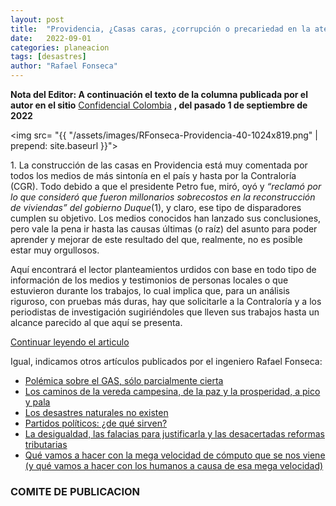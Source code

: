 ```yaml
---
layout: post
title:  "Providencia, ¿Casas caras, ¿corrupción o precariedad en la atención de desastres?"
date:   2022-09-01
categories: planeacion
tags: [desastres]
author: "Rafael Fonseca"
---
```


<b>Nota del Editor: A continuación el texto de la columna publicada por el autor en el sitio</b> <a href="//confidencialcolombia.com">Confidencial Colombia</a> <b>, del pasado 1 de septiembre de 2022</b>

<img src= "{{ "/assets/images/RFonseca-Providencia-40-1024x819.png" | prepend: site.baseurl }}">

<p>1. La construcción de las casas en Providencia está muy comentada por todos los medios de más sintonía en el país y hasta por la Contraloría (CGR). Todo debido a que el presidente Petro fue, miró, oyó y <i>“reclamó por lo que consideró que fueron millonarios sobrecostos en la reconstrucción de viviendas” del gobierno Duque</i>(1), y claro, ese tipo de disparadores cumplen su objetivo. Los medios conocidos han lanzado sus conclusiones, pero vale la pena ir hasta las causas últimas (o raíz) del asunto para poder aprender y mejorar de este resultado del que, realmente, no es posible estar muy orgullosos. </p>
<p>
Aquí encontrará el lector planteamientos urdidos con base en todo tipo de información de los medios y testimonios de personas locales o que estuvieron durante los trabajos, lo cual implica que, para un análisis riguroso, con pruebas más duras, hay que solicitarle a la Contraloría y a los periodistas de investigación sugiriéndoles que lleven sus trabajos hasta un alcance parecido al que aquí se presenta.</p>

<p><a href="//confidencialcolombia.com/opinion/providencia-casas-caras-corrupcion-o-precariedad-en-la-atencion-de-desastres-1-costo-alto/2022/09/01/">Continuar leyendo el articulo</a>
</p>

Igual, indicamos otros artículos publicados por el ingeniero Rafael Fonseca:

- <a href="//confidencialcolombia.com/opinion/polemica-sobre-el-gas-solo-parcialmente-cierta/2022/08/20/"> Polémica sobre el GAS, sólo parcialmente cierta</a>
- [Los caminos de la vereda campesina, de la paz y la prosperidad, a pico y pala](https://confidencialcolombia.com/opinion/los-caminos-de-la-vereda-campesina-de-la-paz-y-la-prosperidad-a-pico-y-pala/2022/07/22)
- [Los desastres naturales no existen](https://confidencialcolombia.com/opinion/los-desastres-naturales-no-existen/2022/02/16/)
- [Partidos políticos: ¿de qué sirven?](https://confidencialcolombia.com/lo-mas-confidencial/partidos-politicos-de-que-sirven/2021/12/12/)
- [La desigualdad, las falacias para justificarla y las desacertadas reformas tributarias](https://confidencialcolombia.com/lo-mas-confidencial/la-desigualdad-las-falacias-para-justificarla-y-las-desacertadas-reformas-tributarias/2021/04/18/)
- [Qué vamos a hacer con la mega velocidad de cómputo que se nos viene (y qué vamos a hacer con los humanos a causa de esa mega velocidad)](https://confidencialcolombia.com/lo-mas-confidencial/que-vamos-a-hacer-con-la-mega-velocidad-de-computo-que-se-nos-viene-y-que-vamos-a-hacer-con-los-humanos-a-causa-de-esa-mega-velocidad/2021/04/11/)

### COMITE DE PUBLICACION
